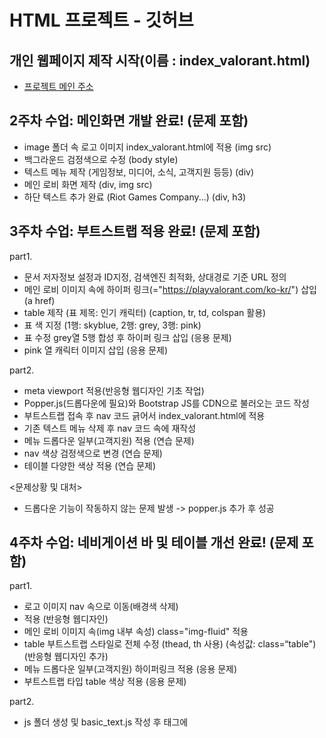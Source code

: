 # HTML 프로젝트 - 깃허브

## 개인 웹페이지 제작 시작(이름 : index_valorant.html)
- [프로젝트 메인 주소](https://github.com/Miny-1003/WEB_MAIN_20221003)

## 2주차 수업: 메인화면 개발 완료! (문제 포함)

- image 폴더 속 로고 이미지 index_valorant.html에 적용 (img src)
- 백그라운드 검정색으로 수정 (body style)
- 텍스트 메뉴 제작 (게임정보, 미디어, 소식, 고객지원 등등) (div)
- 메인 로비 화면 제작 (div, img src)
- 하단 텍스트 추가 완료 (Riot Games Company...) (div, h3)

## 3주차 수업: 부트스트랩 적용 완료! (문제 포함) 

part1.
- 문서 저자정보 설정과 ID지정, 검색엔진 최적화, 상대경로 기준 URL 정의
- 메인 로비 이미지 속에 하이퍼 링크(="https://playvalorant.com/ko-kr/") 삽입 (a href)
- table 제작 (표 제목: 인기 캐릭터) (caption, tr, td, colspan 활용)
- 표 색 지정 (1행: skyblue, 2행: grey, 3행: pink)
- 표 수정 grey열 5행 합성 후 하이퍼 링크 삽입 (응용 문제)
- pink 열 캐릭터 이미지 삽입 (응용 문제)

part2.
- meta viewport 적용(반응형 웹디자인 기초 작업)
- Popper.js(드롭다운에 필요)와 Bootstrap JS를 CDN으로 불러오는 코드 작성
- 부트스트랩 접속 후 nav 코드 긁어서 index_valorant.html에 적용
- 기존 텍스트 메뉴 삭제 후 nav 코드 속에 재작성
- 메뉴 드롭다운 일부(고객지원) 적용 (연습 문제)
- nav 색상 검정색으로 변경 (연습 문제)
- 테이블 다양한 색상 적용 (연습 문제)

<문제상황 및 대처>
- 드롭다운 기능이 작동하지 않는 문제 발생 -> popper.js 추가 후 성공

## 4주차 수업: 네비게이션 바 및 테이블 개선 완료! (문제 포함)

part1.
- 로고 이미지 nav 속으로 이동(배경색 삭제)
- <div class="container-fluid"> 적용 (반응형 웹디자인)
- 메인 로비 이미지 속(img 내부 속성) class="img-fluid" 적용
- table 부트스트랩 스타일로 전체 수정 (thead, th 사용) (속성값: class=“table") (반응형 웹디자인 추가)
- 메뉴 드롭다운 일부(고객지원) 하이퍼링크 적용 (응용 문제)
- 부트스트랩 타입 table 색상 적용 (응용 문제)

part2.
- js 폴더 생성 및 basic_text.js 작성 후 <head> 태그에 <script> 태그로 삽입.
    <!-- <script type="text/javascript" src="js/basic_js_test.js"></script> -->
- var, const, let 변수명 사용법 익히기
- 개발자 모드(F12)를 통해 콘솔 출력 후 확인
- nav에 검색창 추가 (부트스트랩 - 컴포넌트)
- 검색 기능 구현
    - search.js 작성(.getElementById, addEventListener, function, alert) 후 <head> 태그에 <script> 태그로 삽입.
    - 검색창 버튼(속이 색칠 되지 않은) 기능 구현 (button class, id, type="submit") (id가 같아야 작동)
    - defer 속성 추가(search.js)
- 클릭이벤트 식별자 변경해보기 (스크립트와 index_valorant.html 둘다) (연습 문제)
- 같은 이름의 함수 중첩해보기 (연습 문제)
    - 같은 이름의 함수가 중첩되어도 에러는 나지 않는다. 추가로 마지막에 정의된 함수가 우선순위가 더 높다.
- 함수에 변수를 추가해 변수를 출력하도록 변경 (연습 문제)

## 5주차 수업: 팝업창 및 검색창 구현 완료

- 데이터 타입
    - 원시타입 참조 타입 구분 및 undefi 와 null 값 확인 (data_type.js)
    - 객체(참조타입)와 배열
    - MAP 과 SET
    - 템플릿 리터럴
- index_valorant.html에 검색 기능 구현 ( form, button, googleSearch() )
- search.js 속 get방식 코드를 추가해 구현
- 팝업 추가(pop_up.js 및 popup_1.html 추가) (상대 경로 파악)
- 팝업창에 날짜 및 시간 구현
- pop_up.js 에 호버 함수를 추가해 마우스 이벤트 추가(로고에 마우스 커서 올릴시 이미지 변경)
- 검색 시 공백검사 적용 (문자 길이가 0이면 함수 중단) (연습 문제)
- 검색 시 비속어 검사 (배열 내에 포함되는 문자열이면 함수 중단) (연습 문제)

## 6주차 수업: 팝업창 발전 및 로그인창 구현 완료 (공백 포함 / 로그아웃 포함)

- 화살표 함수 적용해보기
- 팝업창 자동 닫기 기능 구현 ( .getElementById(), setTimeout() ) (10초 카운트다운)
- 로그인폼 구현
    - login_1/log_in.html 부트스트랩을 이용해 코드 작성
    - 로그인창 css 별도 적용 (log_in.css)
    - form 태그를 이용해 get방식의 전달과 url주소 확인 (로그인 수행)
    - name 속성을 이용해 이메일, 패스워드 데이터 전송
    - log_in.js 구현
        - 폼, 버튼, 이메일, 패스워드 식별
        - 이메일, 패스워드의 공백 제거
        - 공백이면 함수 중단
        - 마지막으로 폼을 submit
- 로그인 창 구현(index.login.html)
    - 로그아웃 버튼 추가 구현
- 로그아웃 버튼 누를 시 이동하는 index_logout.html 구현 (응용 문제)
    - index_logout.html 화면 속 로그아웃 버튼을 누를시 index_valorant.html로 연결 (로그아웃)
- 로그인, 로그아웃 창 팝업.js연동 부분 제거 (연습 문제)
- 폴더 및 파일 체크, 들여쓰기 정렬

## 9주차 수업:
- 로그인폼 입력 길이와 특수문자 포함 코드 작성(log_in.js 코드 수정)
- XSS 방지 코드 추가
- 응용문제 풀이 완료
- 체크박스 닫기 적용 완료
- 보안 관련 코드 적용
